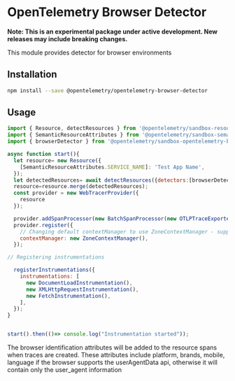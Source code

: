 # OpenTelemetry Browser Detector

**Note: This is an experimental package under active development. New releases may include breaking changes.**

This module provides detector for browser environments

## Installation

```bash
npm install --save @opentelemetry/opentelemetry-browser-detector
```

## Usage

```js
import { Resource, detectResources } from '@opentelemetry/sandbox-resources';
import { SemanticResourceAttributes } from '@opentelemetry/sandbox-semantic-conventions';
import { browserDetector } from '@opentelemetry/sandbox-opentelemetry-browser-detector';

async function start(){
  let resource= new Resource({
    [SemanticResourceAttributes.SERVICE_NAME]: 'Test App Name',
  });
  let detectedResources= await detectResources({detectors:[browserDetector]});
  resource=resource.merge(detectedResources);
  const provider = new WebTracerProvider({
    resource
  });

  provider.addSpanProcessor(new BatchSpanProcessor(new OTLPTraceExporter( {url:CONF.url ,headers:{}}),{exportTimeoutMillis:CONF.timeOutMillis,scheduledDelayMillis:CONF.delayMillis}));
  provider.register({
    // Changing default contextManager to use ZoneContextManager - supports asynchronous operations - optional
    contextManager: new ZoneContextManager(),
  });

// Registering instrumentations

  registerInstrumentations({
    instrumentations: [
      new DocumentLoadInstrumentation(),
      new XMLHttpRequestInstrumentation(),
      new FetchInstrumentation(),
    ],
  });
}


start().then(()=> console.log("Instrumentation started"));

```

The browser identification attributes will be added to the resource spans when traces are created.
These attributes include platform, brands, mobile, language if the browser supports
the userAgentData api, otherwise it will contain only the user_agent information
